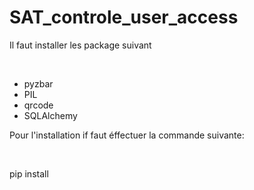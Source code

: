 # SAT_controle_user_access 
<p>Il faut installer les package suivant </p><br>
<ul>
  <li>pyzbar</li>
  <li>PIL</li>
  <li>qrcode</li>
  <li>SQLAlchemy</li>
 
  </ul>
  
<p>Pour l'installation if faut éffectuer la commande suivante: </p><br>
<p>pip install <nom_du_package></p>

